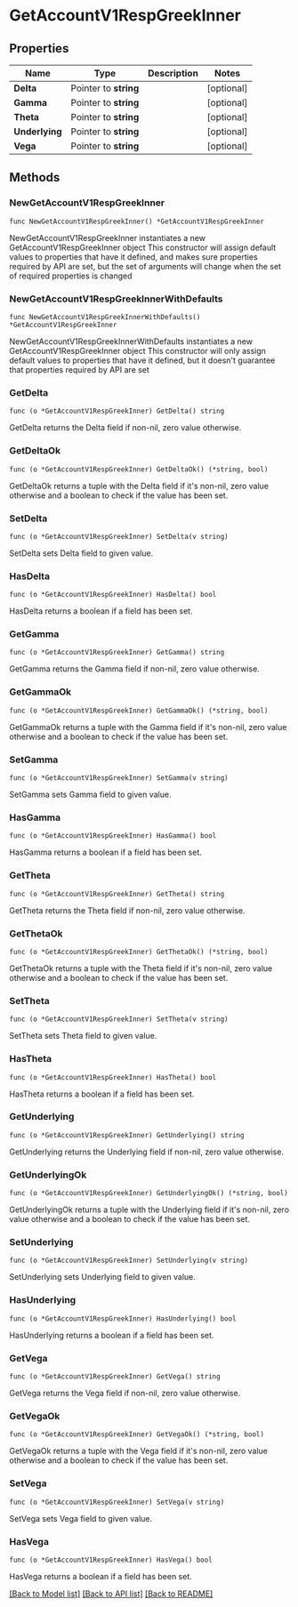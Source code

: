 # GetAccountV1RespGreekInner

## Properties

Name | Type | Description | Notes
------------ | ------------- | ------------- | -------------
**Delta** | Pointer to **string** |  | [optional] 
**Gamma** | Pointer to **string** |  | [optional] 
**Theta** | Pointer to **string** |  | [optional] 
**Underlying** | Pointer to **string** |  | [optional] 
**Vega** | Pointer to **string** |  | [optional] 

## Methods

### NewGetAccountV1RespGreekInner

`func NewGetAccountV1RespGreekInner() *GetAccountV1RespGreekInner`

NewGetAccountV1RespGreekInner instantiates a new GetAccountV1RespGreekInner object
This constructor will assign default values to properties that have it defined,
and makes sure properties required by API are set, but the set of arguments
will change when the set of required properties is changed

### NewGetAccountV1RespGreekInnerWithDefaults

`func NewGetAccountV1RespGreekInnerWithDefaults() *GetAccountV1RespGreekInner`

NewGetAccountV1RespGreekInnerWithDefaults instantiates a new GetAccountV1RespGreekInner object
This constructor will only assign default values to properties that have it defined,
but it doesn't guarantee that properties required by API are set

### GetDelta

`func (o *GetAccountV1RespGreekInner) GetDelta() string`

GetDelta returns the Delta field if non-nil, zero value otherwise.

### GetDeltaOk

`func (o *GetAccountV1RespGreekInner) GetDeltaOk() (*string, bool)`

GetDeltaOk returns a tuple with the Delta field if it's non-nil, zero value otherwise
and a boolean to check if the value has been set.

### SetDelta

`func (o *GetAccountV1RespGreekInner) SetDelta(v string)`

SetDelta sets Delta field to given value.

### HasDelta

`func (o *GetAccountV1RespGreekInner) HasDelta() bool`

HasDelta returns a boolean if a field has been set.

### GetGamma

`func (o *GetAccountV1RespGreekInner) GetGamma() string`

GetGamma returns the Gamma field if non-nil, zero value otherwise.

### GetGammaOk

`func (o *GetAccountV1RespGreekInner) GetGammaOk() (*string, bool)`

GetGammaOk returns a tuple with the Gamma field if it's non-nil, zero value otherwise
and a boolean to check if the value has been set.

### SetGamma

`func (o *GetAccountV1RespGreekInner) SetGamma(v string)`

SetGamma sets Gamma field to given value.

### HasGamma

`func (o *GetAccountV1RespGreekInner) HasGamma() bool`

HasGamma returns a boolean if a field has been set.

### GetTheta

`func (o *GetAccountV1RespGreekInner) GetTheta() string`

GetTheta returns the Theta field if non-nil, zero value otherwise.

### GetThetaOk

`func (o *GetAccountV1RespGreekInner) GetThetaOk() (*string, bool)`

GetThetaOk returns a tuple with the Theta field if it's non-nil, zero value otherwise
and a boolean to check if the value has been set.

### SetTheta

`func (o *GetAccountV1RespGreekInner) SetTheta(v string)`

SetTheta sets Theta field to given value.

### HasTheta

`func (o *GetAccountV1RespGreekInner) HasTheta() bool`

HasTheta returns a boolean if a field has been set.

### GetUnderlying

`func (o *GetAccountV1RespGreekInner) GetUnderlying() string`

GetUnderlying returns the Underlying field if non-nil, zero value otherwise.

### GetUnderlyingOk

`func (o *GetAccountV1RespGreekInner) GetUnderlyingOk() (*string, bool)`

GetUnderlyingOk returns a tuple with the Underlying field if it's non-nil, zero value otherwise
and a boolean to check if the value has been set.

### SetUnderlying

`func (o *GetAccountV1RespGreekInner) SetUnderlying(v string)`

SetUnderlying sets Underlying field to given value.

### HasUnderlying

`func (o *GetAccountV1RespGreekInner) HasUnderlying() bool`

HasUnderlying returns a boolean if a field has been set.

### GetVega

`func (o *GetAccountV1RespGreekInner) GetVega() string`

GetVega returns the Vega field if non-nil, zero value otherwise.

### GetVegaOk

`func (o *GetAccountV1RespGreekInner) GetVegaOk() (*string, bool)`

GetVegaOk returns a tuple with the Vega field if it's non-nil, zero value otherwise
and a boolean to check if the value has been set.

### SetVega

`func (o *GetAccountV1RespGreekInner) SetVega(v string)`

SetVega sets Vega field to given value.

### HasVega

`func (o *GetAccountV1RespGreekInner) HasVega() bool`

HasVega returns a boolean if a field has been set.


[[Back to Model list]](../README.md#documentation-for-models) [[Back to API list]](../README.md#documentation-for-api-endpoints) [[Back to README]](../README.md)



